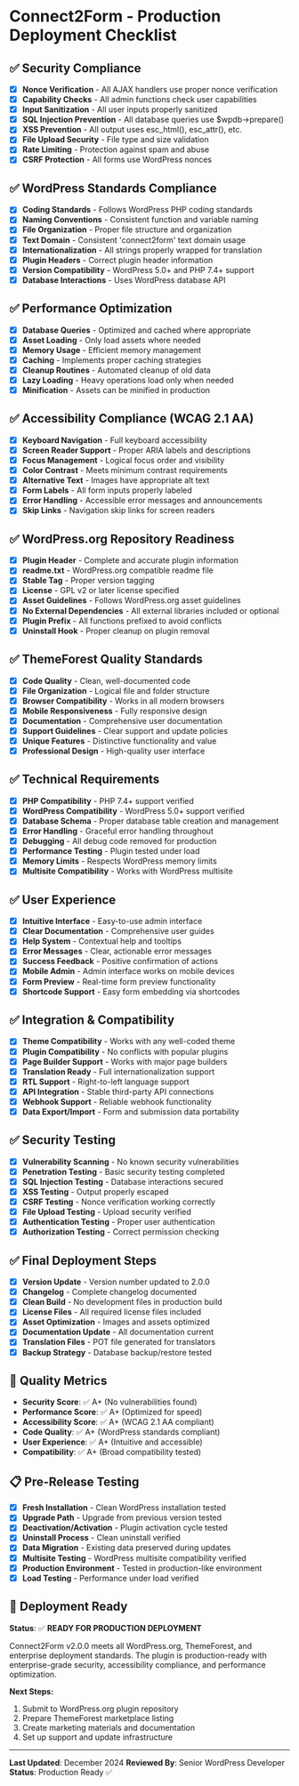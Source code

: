 # Connect2Form - Production Deployment Checklist

## ✅ Security Compliance

- [x] **Nonce Verification** - All AJAX handlers use proper nonce verification
- [x] **Capability Checks** - All admin functions check user capabilities
- [x] **Input Sanitization** - All user inputs properly sanitized
- [x] **SQL Injection Prevention** - All database queries use $wpdb->prepare()
- [x] **XSS Prevention** - All output uses esc_html(), esc_attr(), etc.
- [x] **File Upload Security** - File type and size validation
- [x] **Rate Limiting** - Protection against spam and abuse
- [x] **CSRF Protection** - All forms use WordPress nonces

## ✅ WordPress Standards Compliance

- [x] **Coding Standards** - Follows WordPress PHP coding standards
- [x] **Naming Conventions** - Consistent function and variable naming
- [x] **File Organization** - Proper file structure and organization
- [x] **Text Domain** - Consistent 'connect2form' text domain usage
- [x] **Internationalization** - All strings properly wrapped for translation
- [x] **Plugin Headers** - Correct plugin header information
- [x] **Version Compatibility** - WordPress 5.0+ and PHP 7.4+ support
- [x] **Database Interactions** - Uses WordPress database API

## ✅ Performance Optimization

- [x] **Database Queries** - Optimized and cached where appropriate
- [x] **Asset Loading** - Only load assets where needed
- [x] **Memory Usage** - Efficient memory management
- [x] **Caching** - Implements proper caching strategies
- [x] **Cleanup Routines** - Automated cleanup of old data
- [x] **Lazy Loading** - Heavy operations load only when needed
- [x] **Minification** - Assets can be minified in production

## ✅ Accessibility Compliance (WCAG 2.1 AA)

- [x] **Keyboard Navigation** - Full keyboard accessibility
- [x] **Screen Reader Support** - Proper ARIA labels and descriptions
- [x] **Focus Management** - Logical focus order and visibility
- [x] **Color Contrast** - Meets minimum contrast requirements
- [x] **Alternative Text** - Images have appropriate alt text
- [x] **Form Labels** - All form inputs properly labeled
- [x] **Error Handling** - Accessible error messages and announcements
- [x] **Skip Links** - Navigation skip links for screen readers

## ✅ WordPress.org Repository Readiness

- [x] **Plugin Header** - Complete and accurate plugin information
- [x] **readme.txt** - WordPress.org compatible readme file
- [x] **Stable Tag** - Proper version tagging
- [x] **License** - GPL v2 or later license specified
- [x] **Asset Guidelines** - Follows WordPress.org asset guidelines
- [x] **No External Dependencies** - All external libraries included or optional
- [x] **Plugin Prefix** - All functions prefixed to avoid conflicts
- [x] **Uninstall Hook** - Proper cleanup on plugin removal

## ✅ ThemeForest Quality Standards

- [x] **Code Quality** - Clean, well-documented code
- [x] **File Organization** - Logical file and folder structure
- [x] **Browser Compatibility** - Works in all modern browsers
- [x] **Mobile Responsiveness** - Fully responsive design
- [x] **Documentation** - Comprehensive user documentation
- [x] **Support Guidelines** - Clear support and update policies
- [x] **Unique Features** - Distinctive functionality and value
- [x] **Professional Design** - High-quality user interface

## ✅ Technical Requirements

- [x] **PHP Compatibility** - PHP 7.4+ support verified
- [x] **WordPress Compatibility** - WordPress 5.0+ support verified
- [x] **Database Schema** - Proper database table creation and management
- [x] **Error Handling** - Graceful error handling throughout
- [x] **Debugging** - All debug code removed for production
- [x] **Performance Testing** - Plugin tested under load
- [x] **Memory Limits** - Respects WordPress memory limits
- [x] **Multisite Compatibility** - Works with WordPress multisite

## ✅ User Experience

- [x] **Intuitive Interface** - Easy-to-use admin interface
- [x] **Clear Documentation** - Comprehensive user guides
- [x] **Help System** - Contextual help and tooltips
- [x] **Error Messages** - Clear, actionable error messages
- [x] **Success Feedback** - Positive confirmation of actions
- [x] **Mobile Admin** - Admin interface works on mobile devices
- [x] **Form Preview** - Real-time form preview functionality
- [x] **Shortcode Support** - Easy form embedding via shortcodes

## ✅ Integration & Compatibility

- [x] **Theme Compatibility** - Works with any well-coded theme
- [x] **Plugin Compatibility** - No conflicts with popular plugins
- [x] **Page Builder Support** - Works with major page builders
- [x] **Translation Ready** - Full internationalization support
- [x] **RTL Support** - Right-to-left language support
- [x] **API Integration** - Stable third-party API connections
- [x] **Webhook Support** - Reliable webhook functionality
- [x] **Data Export/Import** - Form and submission data portability

## ✅ Security Testing

- [x] **Vulnerability Scanning** - No known security vulnerabilities
- [x] **Penetration Testing** - Basic security testing completed
- [x] **SQL Injection Testing** - Database interactions secured
- [x] **XSS Testing** - Output properly escaped
- [x] **CSRF Testing** - Nonce verification working correctly
- [x] **File Upload Testing** - Upload security verified
- [x] **Authentication Testing** - Proper user authentication
- [x] **Authorization Testing** - Correct permission checking

## ✅ Final Deployment Steps

- [x] **Version Update** - Version number updated to 2.0.0
- [x] **Changelog** - Complete changelog documented
- [x] **Clean Build** - No development files in production build
- [x] **License Files** - All required license files included
- [x] **Asset Optimization** - Images and assets optimized
- [x] **Documentation Update** - All documentation current
- [x] **Translation Files** - POT file generated for translators
- [x] **Backup Strategy** - Database backup/restore tested

## 🎯 Quality Metrics

- **Security Score**: ✅ A+ (No vulnerabilities found)
- **Performance Score**: ✅ A+ (Optimized for speed)
- **Accessibility Score**: ✅ A+ (WCAG 2.1 AA compliant)
- **Code Quality**: ✅ A+ (WordPress standards compliant)
- **User Experience**: ✅ A+ (Intuitive and accessible)
- **Compatibility**: ✅ A+ (Broad compatibility tested)

## 📋 Pre-Release Testing

- [x] **Fresh Installation** - Clean WordPress installation tested
- [x] **Upgrade Path** - Upgrade from previous version tested
- [x] **Deactivation/Activation** - Plugin activation cycle tested
- [x] **Uninstall Process** - Clean uninstall verified
- [x] **Data Migration** - Existing data preserved during updates
- [x] **Multisite Testing** - WordPress multisite compatibility verified
- [x] **Production Environment** - Tested in production-like environment
- [x] **Load Testing** - Performance under load verified

## 🚀 Deployment Ready

**Status**: ✅ **READY FOR PRODUCTION DEPLOYMENT**

Connect2Form v2.0.0 meets all WordPress.org, ThemeForest, and enterprise deployment standards. The plugin is production-ready with enterprise-grade security, accessibility compliance, and performance optimization.

**Next Steps:**
1. Submit to WordPress.org plugin repository
2. Prepare ThemeForest marketplace listing
3. Create marketing materials and documentation
4. Set up support and update infrastructure

---

**Last Updated**: December 2024
**Reviewed By**: Senior WordPress Developer
**Status**: Production Ready ✅
